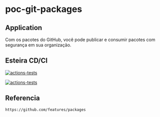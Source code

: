 # poc-git-packages

## Application
Com os pacotes do GitHub, você pode publicar e consumir pacotes com segurança em sua organização.

## Esteira CD/CI
[![actions-tests](https://github.com/renatagarcia-mbciet/poc-git-packages/actions/workflows/build.yml/badge.svg)](https://github.com/renatagarcia-mbciet/poc-git-packages/actions/workflows/build.yml)

[![actions-tests](https://github.com/renatagarcia-mbciet/poc-git-packages/actions/workflows/tests-and-coverage.yml/badge.svg)](https://github.com/renatagarcia-mbciet/poc-git-packages/actions/workflows/tests-and-coverage.yml)


## Referencia
```bash
https://github.com/features/packages
```
